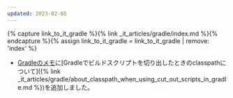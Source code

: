 ```yaml
---
updated: 2023-02-05
---
```

{% capture link_to_it_gradle %}{% link _it_articles/gradle/index.md %}{% endcapture %}{% assign link_to_it_gradle = link_to_it_gradle | remove: 'index' %}

- [Gradleのメモ]({{link_to_it_gradle}})に[Gradleでビルドスクリプトを切り出したときのclasspathについて]({% link _it_articles/gradle/about_classpath_when_using_cut_out_scripts_in_gradle.md %})を追加しました。
